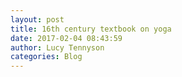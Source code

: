 ```yaml
---
layout: post
title: 16th century textbook on yoga
date: 2017-02-04 08:43:59
author: Lucy Tennyson
categories: Blog
---
```

